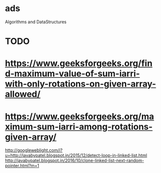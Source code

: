 # ads
Algorithms and DataStructures

# TODO
# https://www.geeksforgeeks.org/find-maximum-value-of-sum-iarri-with-only-rotations-on-given-array-allowed/
# https://www.geeksforgeeks.org/maximum-sum-iarri-among-rotations-given-array/
http://googleweblight.com/i?u=http://javabypatel.blogspot.in/2015/12/detect-loop-in-linked-list.html
http://javabypatel.blogspot.in/2016/10/clone-linked-list-next-random-pointer.html?m=1